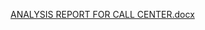 [ANALYSIS REPORT FOR CALL CENTER.docx](https://github.com/user-attachments/files/19617069/ANALYSIS.REPORT.FOR.CALL.CENTER.docx)
